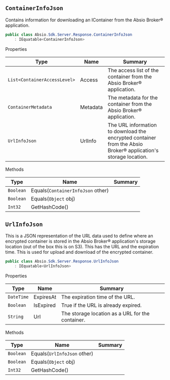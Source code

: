 ## `ContainerInfoJson`

Contains information for downloading an IContainer from the Absio Broker® application.
```csharp
public class Absio.Sdk.Server.Response.ContainerInfoJson
    : IEquatable<ContainerInfoJson>

```

Properties

| Type | Name | Summary | 
| --- | --- | --- | 
| `List<ContainerAccessLevel>` | Access | The access list of the container from the Absio Broker® application. | 
| `ContainerMetadata` | Metadata | The metadata for the container from the Absio Broker® application. | 
| `UrlInfoJson` | UrlInfo | The URL information to download the encrypted container from the Absio Broker® application's storage location. | 


Methods

| Type | Name | Summary | 
| --- | --- | --- | 
| `Boolean` | Equals(`ContainerInfoJson` other) |  | 
| `Boolean` | Equals(`Object` obj) |  | 
| `Int32` | GetHashCode() |  | 


## `UrlInfoJson`

This is a JSON representation of the URL data used to define where an encrypted container is stored in the Absio Broker® application's  storage location (out of the box this is on S3).  This has the URL and the expiration time. This is used for upload and download  of the encrypted container.
```csharp
public class Absio.Sdk.Server.Response.UrlInfoJson
    : IEquatable<UrlInfoJson>

```

Properties

| Type | Name | Summary | 
| --- | --- | --- | 
| `DateTime` | ExpiresAt | The expiration time of the URL. | 
| `Boolean` | IsExpired | True if the URL is already expired. | 
| `String` | Url | The storage location as a URL for the container. | 


Methods

| Type | Name | Summary | 
| --- | --- | --- | 
| `Boolean` | Equals(`UrlInfoJson` other) |  | 
| `Boolean` | Equals(`Object` obj) |  | 
| `Int32` | GetHashCode() |  | 


